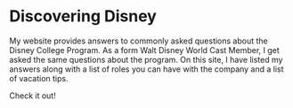 # Discovering Disney

My website provides answers to commonly asked questions about the Disney College Program.  As a form Walt Disney World Cast Member, I get asked the same questions about the program.  On this site, I have listed my answers along with a list of roles you can have with the company and a list of vacation tips.

Check it out!

[link text itself]: file:///Users/brittanybenson/Documents/GitHub/website-portfolio-2019fall/docs/index.html
